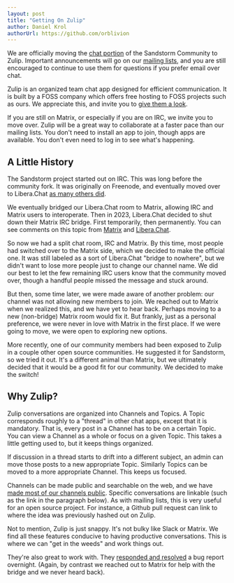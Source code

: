 ```yaml
---
layout: post
title: "Getting On Zulip"
author: Daniel Krol
authorUrl: https://github.com/orblivion
---
```


We are officially moving the [chat portion](https://sandstorm.zulipchat.com) of the Sandstorm Community to Zulip. Important announcements will go on our [mailing lists](https://groups.io/g/sandstorm-user-group), and you are still encouraged to continue to use them for questions if you prefer email over chat.

Zulip is an organized team chat app designed for efficient communication. It is built by a FOSS company which offers free hosting to FOSS projects such as ours. We appreciate this, and invite you to [give them a look](https://zulip.com/).

If you are still on Matrix, or especially if you are on IRC, we invite you to move over. Zulip will be a great way to collaborate at a faster pace than our mailing lists. You don't need to install an app to join, though apps are available. You don't even need to log in to see what's happening.

A Little History
----------------

The Sandstorm project started out on IRC. This was long before the community fork. It was originally on Freenode, and eventually moved over to Libera.Chat [as many others did](https://en.wikipedia.org/wiki/Libera_Chat).

We eventually bridged our Libera.Chat room to Matrix, allowing IRC and Matrix users to interoperate. Then in 2023, Libera.Chat decided to shut down their Matrix IRC bridge. First temporarily, then permanently. You can see comments on this topic from [Matrix](https://matrix.org/blog/2023/07/deportalling-libera-chat/) and [Libera.Chat](https://libera.chat/news/matrix-bridge-disabled-retrospective).

So now we had a split chat room, IRC and Matrix. By this time, most people had switched over to the Matrix side, which we decided to make the official one. It was still labeled as a sort of Libera.Chat "bridge to nowhere", but we didn't want to lose more people just to change our channel name. We did our best to let the few remaining IRC users know that the community moved over, though a handful people missed the message and stuck around.

But then, some time later, we were made aware of another problem: our channel was not allowing new members to join. We reached out to Matrix when we realized this, and we have yet to hear back. Perhaps moving to a new (non-bridge) Matrix room would fix it. But frankly, just as a personal preference, we were never in love with Matrix in the first place. If we were going to move, we were open to exploring new options.

More recently, one of our community members had been exposed to Zulip in a couple other open source communities. He suggested it for Sandstorm, so we tried it out. It's a different animal than Matrix, but we ultimately decided that it would be a good fit for our community. We decided to make the switch!

Why Zulip?
----------

Zulip conversations are organized into Channels and Topics. A Topic corresponds roughly to a "thread" in other chat apps, except that it is mandatory. That is, every post in a Channel has to be on a certain Topic. You can view a Channel as a whole or focus on a given Topic. This takes a little getting used to, but it keeps things organized.

If discussion in a thread starts to drift into a different subject, an admin can move those posts to a new appropriate Topic. Similarly Topics can be moved to a more appropriate Channel. This keeps us focused.

Channels can be made public and searchable on the web, and we have [made most of our channels public](https://sandstorm.zulipchat.com). Specific conversations are linkable (such as the link in the paragraph below). As with mailing lists, this is very useful for an open source project. For instance, a Github pull request can link to where the idea was previously hashed out on Zulip.

Not to mention, Zulip is just snappy. It's not bulky like Slack or Matrix. We find all these features conducive to having productive conversations. This is where we can "get in the weeds" and work things out.

They're also great to work with. They [responded and resolved](https://chat.zulip.org/#narrow/channel/387-zulip-cloud/topic/Turning.20off.20.22Invitations.20are.20required.2E.2E.2E.22.20on.20Standard.20plan) a bug report overnight. (Again, by contrast we reached out to Matrix for help with the bridge and we never heard back).
